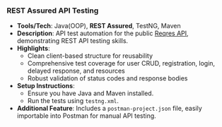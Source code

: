 ### REST Assured API Testing

- **Tools/Tech**: Java(OOP), **REST Assured**, TestNG, Maven
- **Description**: API test automation for the public [Reqres API](https://reqres.in), demonstrating REST API testing skills.
- **Highlights**:
  - Clean client-based structure for reusability
  - Comprehensive test coverage for user CRUD, registration, login, delayed response, and resources
  - Robust validation of status codes and response bodies
- **Setup Instructions**:
  - Ensure you have Java and Maven installed.
  - Run the tests using `testng.xml`.
- **Additional Feature**: Includes a `postman-project.json` file, easily importable into Postman for manual API testing.